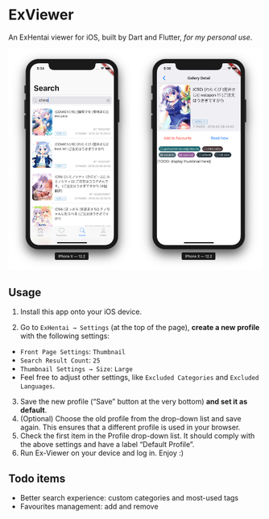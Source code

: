 # ExViewer

An ExHentai viewer for iOS, built by Dart and Flutter, *for my personal use*.

![preview](doc/preview.png)

## Usage

1. Install this app onto your iOS device. 

2. Go to `ExHentai → Settings` (at the top of the page), **create a new profile** with the following settings:
- `Front Page Settings`: `Thumbnail`
- `Search Result Count`: `25`
- `Thumbnail Settings → Size`: `Large`
- Feel free to adjust other settings, like `Excluded Categories` and `Excluded Languages`.
3. Save the new profile (“Save” button at the very bottom) **and set it as default**.
4. (Optional) Choose the old profile from the drop-down list and save again. This ensures that a different profile is used in your browser.
5. Check the first item in the Profile drop-down list. It should comply with the above settings and have a label “Default Profile”.
6. Run Ex-Viewer on your device and log in. Enjoy :)

## Todo items

- Better search experience: custom categories and most-used tags
- Favourites management: add and remove
